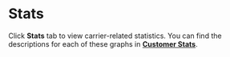 # Stats

Click **Stats** tab to view carrier-related statistics. You can find the descriptions for each of these graphs in [**Customer Stats**](https://docs.connexcs.com/customer/stats/).
